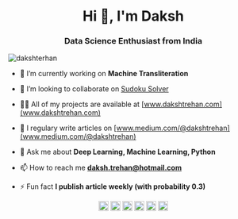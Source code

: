 <h1 align="center">Hi 👋, I'm Daksh</h1>
<h3 align="center">Data Science Enthusiast from India</h3>
<p align="left"> <img src="https://komarev.com/ghpvc/?username=dakshterhan" alt="dakshterhan" /> </p>

- 🔭 I’m currently working on **Machine Transliteration**

- 👯 I’m looking to collaborate on [Sudoku Solver ](https://github.com/dakshtrehan/Sudoku-Solver)

- 👨‍💻 All of my projects are available at [www.dakshtrehan.com](www.dakshtrehan.com)

- 📝 I regulary write articles on [www.medium.com/@dakshtrehan](www.medium.com/@dakshtrehan)

- 💬 Ask me about **Deep Learning, Machine Learning, Python**

- 📫 How to reach me **daksh.trehan@hotmail.com**

- ⚡ Fun fact **I publish article weekly (with probability 0.3)**


<p align="center">
<a href="https://fb.com/daksh.trehan.9" target="blank"><img align="center" src="https://cdn.jsdelivr.net/npm/simple-icons@3.0.1/icons/facebook.svg" alt="daksh.trehan.9" height="20" width="20" /></a>
<a href="https://twitter.com/@dakshtrehan" target="blank"><img align="center" src="https://cdn.jsdelivr.net/npm/simple-icons@3.0.1/icons/twitter.svg" alt="@dakshtrehan" height="20" width="20" /></a>
<a href="https://instagram.com/@_daksh_trehan_" target="blank"><img align="center" src="https://cdn.jsdelivr.net/npm/simple-icons@3.0.1/icons/instagram.svg" alt="/_daksh_trehan_" height="20" width="20" /></a>
<a href="https://linkedin.com/dakshtrehan" target="blank"><img align="center" src="https://cdn.jsdelivr.net/npm/simple-icons@3.0.1/icons/linkedin.svg" alt="www.linkedin.com/in/dakshtrehan" height="20" width="20" /></a>
<a href="https://medium.com/@dakshtrehan" target="blank"><img align="center" src="https://cdn3.iconfinder.com/data/icons/social-media-black-white-2/512/BW_Medium_2_glyph_svg-512.png" alt="@dakshtrehan" height="20" width="20" /></a>
<a href="https://kaggle.com/dakshtrehan" target="blank"><img align="center" src="https://cdn.jsdelivr.net/npm/simple-icons@3.0.1/icons/kaggle.svg" alt="dakshtrehan" height="20" width="20" /></a>

</p>
